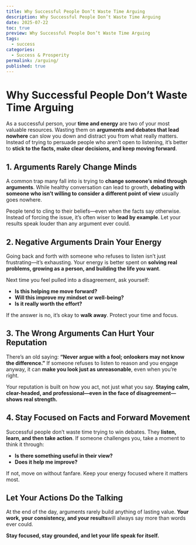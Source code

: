```yaml
---
title: Why Successful People Don’t Waste Time Arguing
description: Why Successful People Don’t Waste Time Arguing
date: 2025-07-22
toc: true
preview: Why Successful People Don’t Waste Time Arguing
tags:
  - success
categories:
  - Success & Prosperity
permalink: /arguing/
published: true
---
```

# Why Successful People Don’t Waste Time Arguing

As a successful person, your **time and energy** are two of your most valuable resources. Wasting them on **arguments and debates that lead nowhere** can slow you down and distract you from what really matters. Instead of trying to persuade people who aren’t open to listening, it’s better to **stick to the facts, make clear decisions, and keep moving forward**.
## 1. Arguments Rarely Change Minds

A common trap many fall into is trying to **change someone’s mind through arguments**. While healthy conversation can lead to growth, **debating with someone who isn’t willing to consider a different point of view** usually goes nowhere.

People tend to cling to their beliefs—even when the facts say otherwise. Instead of forcing the issue, it’s often wiser to **lead by example**. Let your results speak louder than any argument ever could.

## 2. Negative Arguments Drain Your Energy

Going back and forth with someone who refuses to listen isn’t just frustrating—it’s exhausting. Your energy is better spent on **solving real problems, growing as a person, and building the life you want**.

Next time you feel pulled into a disagreement, ask yourself:

- **Is this helping me move forward?**    
- **Will this improve my mindset or well-being?**
- **Is it really worth the effort?**

If the answer is no, it’s okay to **walk away**. Protect your time and focus.
## 3. The Wrong Arguments Can Hurt Your Reputation

There’s an old saying: **“Never argue with a fool; onlookers may not know the difference.”** If someone refuses to listen to reason and you engage anyway, it can **make you look just as unreasonable**, even when you’re right.

Your reputation is built on how you act, not just what you say. **Staying calm, clear-headed, and professional—even in the face of disagreement—shows real strength.**
## 4. Stay Focused on Facts and Forward Movement

Successful people don’t waste time trying to win debates. They **listen, learn, and then take action**. If someone challenges you, take a moment to think it through:

- **Is there something useful in their view?**    
- **Does it help me improve?**
    
If not, move on without fanfare. Keep your energy focused where it matters most.
## Let Your Actions Do the Talking

At the end of the day, arguments rarely build anything of lasting value. **Your work, your consistency, and your results**will always say more than words ever could.

**Stay focused, stay grounded, and let your life speak for itself.**